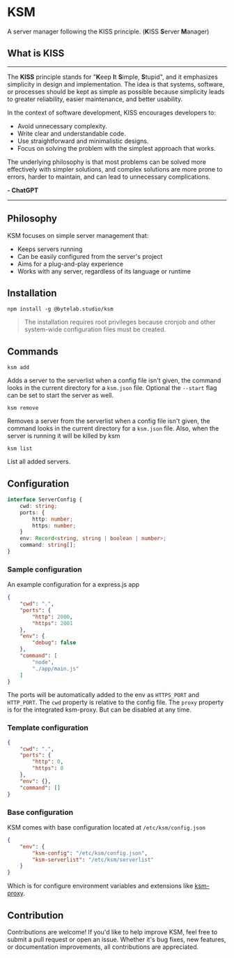 # KSM

A server manager following the KISS principle.
(**K**ISS **S**erver **M**anager)

## What is KISS

-----------------

The **KISS** principle stands for "**K**eep **I**t **S**imple, **S**tupid", and it emphasizes simplicity in design and
implementation. The
idea is that systems, software, or processes should be kept as simple as possible because simplicity leads to greater
reliability, easier maintenance, and better usability.

In the context of software development, KISS encourages developers to:

- Avoid unnecessary complexity.
- Write clear and understandable code.
- Use straightforward and minimalistic designs.
- Focus on solving the problem with the simplest approach that works.

The underlying philosophy is that most problems can be solved more effectively with simpler solutions, and complex
solutions are more prone to errors, harder to maintain, and can lead to unnecessary complications.

**- ChatGPT**

-----------------

## Philosophy

KSM focuses on simple server management that:

- Keeps servers running
- Can be easily configured from the server's project
- Aims for a plug-and-play experience
- Works with any server, regardless of its language or runtime

## Installation

```shell
npm install -g @bytelab.studio/ksm
```

> The installation requires root privileges because cronjob and other system-wide configuration files must be created.

## Commands

```shell
ksm add
```

Adds a server to the serverlist when a config file isn't given, the command looks in the current directory for
a `ksm.json` file.
Optional the `--start` flag can be set to start the server as well.

```shell
ksm remove
```

Removes a server from the serverlist when a config file isn't given, the command looks in the current directory for
a `ksm.json` file. Also, when the server is running it will be killed by ksm

```shell
ksm list
```

List all added servers.

## Configuration

```typescript
interface ServerConfig {
    cwd: string;
    ports: {
        http: number;
        https: number;
    }
    env: Record<string, string | boolean | number>;
    command: string[];
}
```

### Sample configuration

An example configuration for a express.js app

```json
{
    "cwd": ".",
    "ports": {
        "http": 2000,
        "https": 2001
    },
    "env": {
        "debug": false
    },
    "command": [
        "node",
        "./app/main.js"
    ]
}
```

The ports will be automatically added to the env as `HTTPS_PORT` and `HTTP_PORT`.
The `cwd` property is relative to the config file.
The `proxy` property is for the integrated ksm-proxy. But can be disabled at any time.

### Template configuration

```json
{
    "cwd": ".",
    "ports": {
        "http": 0,
        "https": 0
    },
    "env": {},
    "command": []
}
```

### Base configuration

KSM comes with base configuration located at `/etc/ksm/config.json`

```json
{
    "env": {
        "ksm-config": "/etc/ksm/config.json",
        "ksm-serverlist": "/etc/ksm/serverlist"
    }
}
```

Which is for configure environment variables and extensions
like [ksm-proxy](https://github.com/bytelab-studio/ksm-proxy).

## Contribution

Contributions are welcome! If you'd like to help improve KSM, feel free to submit a pull request or open an issue.
Whether it's bug fixes, new features, or documentation improvements, all contributions are appreciated.
